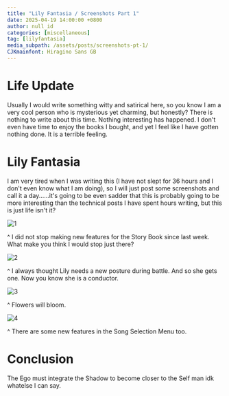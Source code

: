 ```yaml
---
title: "Lily Fantasia / Screenshots Part 1"
date: 2025-04-19 14:00:00 +0800
author: null_id
categories: [miscellaneous]
tag: [lilyfantasia]
media_subpath: /assets/posts/screenshots-pt-1/
CJKmainfont: Hiragino Sans GB
---
```


# Life Update
Usually I would write something witty and satirical here, so you know I am a very cool person who is mysterious yet charming, but honestly? There is nothing to write about this time. Nothing interesting has happened. I don't even have time to enjoy the books I bought, and yet I feel like I have gotten nothing done. It is a terrible feeling.

# Lily Fantasia
I am very tired when I was writing this (I have not slept for 36 hours and I don't even know what I am doing), so I will just post some screenshots and call it a day......it's going to be even sadder that this is probably going to be more interesting than the technical posts I have spent hours writing, but this is just life isn't it?

![1](1.png)

^ I did not stop making new features for the Story Book since last week. What make you think I would stop just there?

![2](2.png)

^ I always thought Lily needs a new posture during battle. And so she gets one. Now you know she is a conductor.

![3](3.png)

^ Flowers will bloom.

![4](4.png)

^ There are some new features in the Song Selection Menu too.

# Conclusion
The Ego must integrate the Shadow to become closer to the Self man idk whatelse I can say.